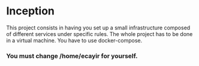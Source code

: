 # Inception
This project consists in having you set up a small infrastructure composed of different services under specific rules. The whole project has to be done in a virtual machine. You have to use docker-compose.

### You must change /home/ecayir for yourself.
